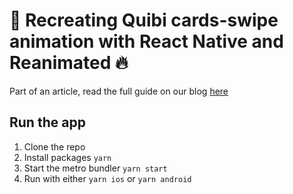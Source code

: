 # 📱 Recreating Quibi cards-swipe animation with React Native and Reanimated 🔥

Part of an article, read the full guide on our blog [here](https://thewidlarzgroup.com/quibi-swipe-cards//)

## Run the app

1. Clone the repo
2. Install packages `yarn`
3. Start the metro bundler `yarn start`
4. Run with either `yarn ios` or `yarn android`
